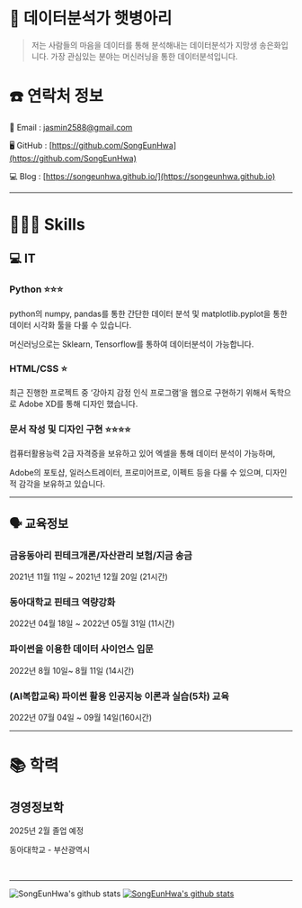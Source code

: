 # 🐣 데이터분석가 햇병아리

> 저는 사람들의 마음을 데이터를 통해 분석해내는 데이터분석가 지망생 송은화입니다.             가장 관심있는 분야는 머신러닝을 통한 데이터분석입니다.
> 

# ☎️ 연락처 정보

📧 Email : jasmin2588@gmail.com

🖥️ GitHub : [https://github.com/SongEunHwa](https://github.com/SongEunHwa)

💻 Blog : [https://songeunhwa.github.io/](https://songeunhwa.github.io)

---

# **👩🏻‍💻 Skills**

## 💻 IT

### Python ⭐️⭐️⭐️

python의 numpy, pandas를 통한 간단한 데이터 분석 및 matplotlib.pyplot을 통한 데이터 시각화 툴을 다룰 수 있습니다.

머신러닝으로는 Sklearn, Tensorflow를 통하여 데이터분석이 가능합니다.

### HTML/CSS ⭐️

최근 진행한 프로젝트 중 ‘강아지 감정 인식 프로그램’을 웹으로 구현하기 위해서 독학으로 Adobe XD를 통해 디자인 했습니다.

### 문서 작성 및 디자인 구현 ⭐️⭐️⭐️⭐️

컴퓨터활용능력 2급 자격증을 보유하고 있어 엑셀을 통해 데이터 분석이 가능하며,

Adobe의 포토샵, 일러스트레이터, 프로미어프로, 이펙트 등을 다룰 수 있으며, 디자인적 감각을 보유하고 있습니다.

---

## 🗣 교육정보

### 금융동아리 핀테크개론/자산관리 보험/지금 송금

2021년 11월 11일 ~ 2021년 12월 20일 (21시간)

### 동아대학교 핀테크 역량강화

2022년 04월 18일 ~ 2022년 05월 31일 (11시간)

### 파이썬을 이용한 데이터 사이언스 입문

2022년 8월 10일~ 8월 11일 (14시간)

### (AI복합교육) 파이썬 활용 인공지능 이론과 실습(5차) 교육

2022년 07월 04일 ~ 09월 14일(160시간)

---

# 📚 학력

## 경영정보학

2025년 2월 졸업 예정

동아대학교 - 부산광역시

<br>

---

![SongEunHwa's github stats](https://github-readme-stats.vercel.app/api?username=SongEunHwa&show_icons=true)
[![SongEunHwa's github stats](https://github-readme-stats.vercel.app/api/top-langs/?username=SongEunHwa&show_icons=true&hide_border=true&title_color=004386&icon_color=004386&layout=compact)](https://github.com/SongEunHwa)
